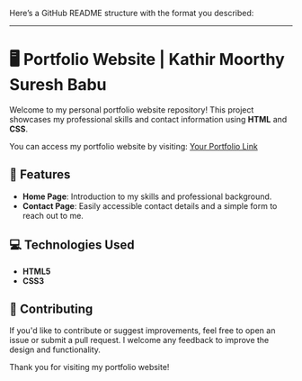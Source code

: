 Here’s a GitHub README structure with the format you described:

---

# 🖥️ Portfolio Website | Kathir Moorthy Suresh Babu

Welcome to my personal portfolio website repository! This project showcases my professional skills and contact information using **HTML** and **CSS**.

You can access my portfolio website by visiting: [Your Portfolio Link](#)

## 🚀 Features
- **Home Page**: Introduction to my skills and professional background.
- **Contact Page**: Easily accessible contact details and a simple form to reach out to me.

## 💻 Technologies Used
- **HTML5**
- **CSS3**

## 🔄 Contributing
If you'd like to contribute or suggest improvements, feel free to open an issue or submit a pull request. I welcome any feedback to improve the design and functionality.

Thank you for visiting my portfolio website!

